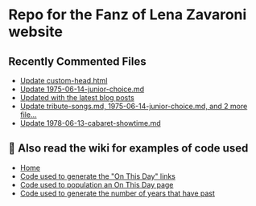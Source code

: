 # Repo for the Fanz of Lena Zavaroni website

## Recently Commented Files
<!-- BLOG-POST-LIST:START -->
- [Update custom-head.html](https://github.com/FanzOfLenaZavaroni/fanzoflenazavaroni.github.io/commit/c49525309776d4dfe6c700dbb7f90ff2424a9d2c)
- [Update 1975-06-14-junior-choice.md](https://github.com/FanzOfLenaZavaroni/fanzoflenazavaroni.github.io/commit/1231b4c82bb81c579959670abeb01c59197ef0cb)
- [Updated with the latest blog posts](https://github.com/FanzOfLenaZavaroni/fanzoflenazavaroni.github.io/commit/a128dde370b117b6155cee6fea3ca128c2f535fb)
- [Update tribute-songs.md, 1975-06-14-junior-choice.md, and 2 more file…](https://github.com/FanzOfLenaZavaroni/fanzoflenazavaroni.github.io/commit/59dbddf0c0e2fe2074b332b775b0893ecb1fdfa8)
- [Update 1978-06-13-cabaret-showtime.md](https://github.com/FanzOfLenaZavaroni/fanzoflenazavaroni.github.io/commit/304e0e23f7a5ed598a0812f1dd757f0ac85709d5)
<!-- BLOG-POST-LIST:END -->

## :notebook: Also read the wiki for examples of code used
* [Home](https://github.com/FanzOfLenaZavaroni/fanzoflenazavaroni.github.io/wiki)
* [Code used to generate the "On This Day" links](https://github.com/FanzOfLenaZavaroni/fanzoflenazavaroni.github.io/wiki/On-This-Day-Code)
* [Code used to population an On This Day page](https://github.com/FanzOfLenaZavaroni/fanzoflenazavaroni.github.io/wiki/Code-used-to-population-an-On-This-Day-page)
* [Code used to generate the number of years that have past](https://github.com/FanzOfLenaZavaroni/fanzoflenazavaroni.github.io/wiki/Number-of-years-gone-by-code)

